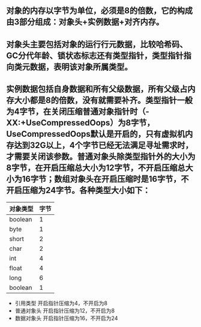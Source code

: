 ## 对象的内存以字节为单位，必须是8的倍数，它的构成由3部分组成：对象头+实例数据+对齐内存。
## 对象头主要包括对象的运行行元数据，比较哈希码、GC分代年龄、锁状态标志还有类型指针，类型指针指向类元数据，表明该对象所属类型。
## 实例数据包括自身数据和所有父级数据，所有父级占内存大小都是8的倍数，没有就需要补齐。类型指针一般为4字节，在关闭压缩普通对象指针时（-XX:+UseCompressedOops）为8字节，UseCompressedOops默认是开启的，只有虚拟机内存达到32G以上，4个字节已经无法满足寻址需求时，才需要关闭该参数。普通对象头除类型指针外的大小为8字节，在开启压缩总大小为12字节，不开启压缩总大小为16字节；数组对象头在开启压缩时是16字节，不开启压缩为24字节。各种类型大小如下：

|  对象类型   | 字节  |
|  ----  | ----  |
| boolean  | 1 |
| byte  | 1 |
| short  | 2 |
| char  | 2 |
| int  | 4 |
| float  | 4 |
| long  | 6 |
| boolean  | 1 |
 
- 引用类型	开启指针压缩为4，不开启为8	 
- 普通对象头	开启指针压缩为12，不开启为8	 
- 数据对象头	开启指针压缩为16，不开启为24	 